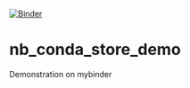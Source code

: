 [![Binder](https://mybinder.org/badge_logo.svg)](https://mybinder.org/v2/gh/costrouc/binder_nb_conda_store/HEAD)

# nb_conda_store_demo

Demonstration on mybinder

